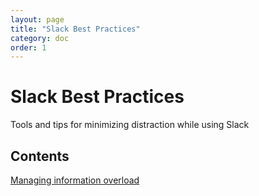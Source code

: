```yaml
---
layout: page
title: "Slack Best Practices"
category: doc
order: 1
---
```

# Slack Best Practices
Tools and tips for minimizing distraction while using Slack

## Contents
[Managing information overload]()

